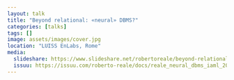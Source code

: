 ```yaml
---
layout: talk
title: "Beyond relational: «neural» DBMS?"
categories: [talks]
tags: []
image: assets/images/cover.jpg
location: "LUISS EnLabs, Rome"
media:
  slideshare: https://www.slideshare.net/robertoreale/beyond-relational-neural-dbms
  issuu: https://issuu.com/roberto-reale/docs/reale_neural_dbms_iaml_20190410
---
```


